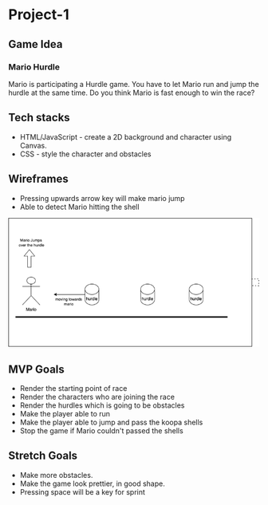 # Project-1
## Game Idea
### Mario Hurdle

Mario is participating a Hurdle game. You have to let Mario run and jump the hurdle at the same time.
Do you think Mario is fast enough to win the race?

## Tech stacks 
- HTML/JavaScript - create a 2D background and character using Canvas.
- CSS - style the character and obstacles


## Wireframes
- Pressing upwards arrow key will make mario jump
- Able to detect Mario hitting the shell

![wireframe](./wireframe.png)




## MVP Goals
- Render the starting point of race
- Render the characters who are joining the race
- Render the hurdles which is going to be obstacles
- Make the player able to run
- Make the player able to jump and pass the koopa shells
- Stop the game if Mario couldn't passed the shells

## Stretch Goals

-  Make more obstacles.
-  Make the game look prettier, in good shape.
-  Pressing space will be a key for sprint